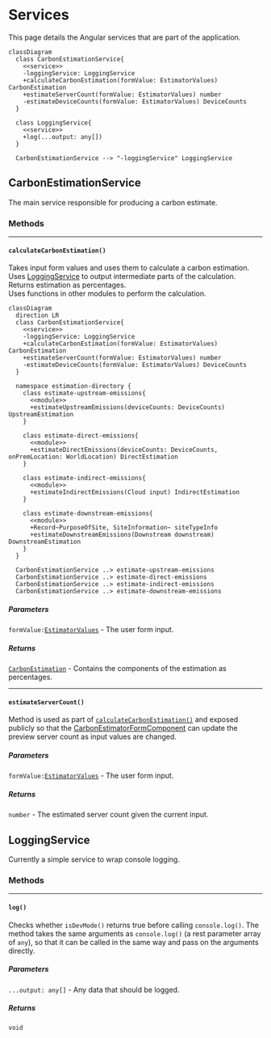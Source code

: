 # Services

This page details the Angular services that are part of the application.

```mermaid
classDiagram
  class CarbonEstimationService{
    <<service>>
    -loggingService: LoggingService 
    +calculateCarbonEstimation(formValue: EstimatorValues) CarbonEstimation
    +estimateServerCount(formValue: EstimatorValues) number
    -estimateDeviceCounts(formValue: EstimatorValues) DeviceCounts
  }

  class LoggingService{
    <<service>>
    +log(...output: any[])
  }

  CarbonEstimationService --> "-loggingService" LoggingService
```

## CarbonEstimationService

The main service responsible for producing a carbon estimate.

### Methods

---

#### `calculateCarbonEstimation()`

Takes input form values and uses them to calculate a carbon estimation.  
Uses [LoggingService](#loggingservice) to output intermediate parts of the calculation.  
Returns estimation as percentages.  
Uses functions in other modules to perform the calculation.

```mermaid
classDiagram
  direction LR
  class CarbonEstimationService{
    <<service>>
    -loggingService: LoggingService 
    +calculateCarbonEstimation(formValue: EstimatorValues) CarbonEstimation
    +estimateServerCount(formValue: EstimatorValues) number
    -estimateDeviceCounts(formValue: EstimatorValues) DeviceCounts
  }

  namespace estimation-directory {
    class estimate-upstream-emissions{
      <<module>>
      +estimateUpstreamEmissions(deviceCounts: DeviceCounts) UpstreamEstimation
    }

    class estimate-direct-emissions{
      <<module>>
      +estimateDirectEmissions(deviceCounts: DeviceCounts, onPremLocation: WorldLocation) DirectEstimation
    }

    class estimate-indirect-emissions{
      <<module>>
      +estimateIndirectEmissions(Cloud input) IndirectEstimation
    }

    class estimate-downstream-emissions{
      <<module>>
      +Record~PurposeOfSite, SiteInformation~ siteTypeInfo
      +estimateDownstreamEmissions(Downstream downstream) DownstreamEstimation
    }
  }

  CarbonEstimationService ..> estimate-upstream-emissions
  CarbonEstimationService ..> estimate-direct-emissions
  CarbonEstimationService ..> estimate-indirect-emissions
  CarbonEstimationService ..> estimate-downstream-emissions
```

##### Parameters

`formValue:`[`EstimatorValues`](types#estimatorvalues) - The user form input.

##### Returns

[`CarbonEstimation`](types#carbonestimation) - Contains the components of the estimation as percentages.

---

#### `estimateServerCount()`

Method is used as part of [`calculateCarbonEstimation()`](#calculatecarbonestimation) and exposed publicly so that the [CarbonEstimatorFormComponent](components#carbonestimatorformcomponent) can update the preview server count as input values are changed.

##### Parameters

`formValue:`[`EstimatorValues`](types#estimatorvalues) - The user form input.

##### Returns

`number` - The estimated server count given the current input.

## LoggingService

Currently a simple service to wrap console logging.

### Methods

---

#### `log()`

Checks whether `isDevMode()` returns true before calling `console.log()`. The method takes the same arguments as `console.log()` (a rest parameter array of `any`), so that it can be called in the same way and pass on the arguments directly.

##### Parameters

`...output: any[]` - Any data that should be logged.

##### Returns

`void`